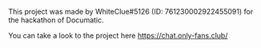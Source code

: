 This project was made by WhiteClue#5126 (ID: 761230002922455091) for the hackathon of Documatic.

You can take a look to the project here https://chat.only-fans.club/
